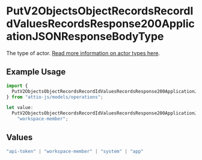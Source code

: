 # PutV2ObjectsObjectRecordsRecordIdValuesRecordsResponse200ApplicationJSONResponseBodyType

The type of actor. [Read more information on actor types here](/docs/actors).

## Example Usage

```typescript
import {
  PutV2ObjectsObjectRecordsRecordIdValuesRecordsResponse200ApplicationJSONResponseBodyType,
} from "attio-js/models/operations";

let value:
  PutV2ObjectsObjectRecordsRecordIdValuesRecordsResponse200ApplicationJSONResponseBodyType =
    "workspace-member";
```

## Values

```typescript
"api-token" | "workspace-member" | "system" | "app"
```
